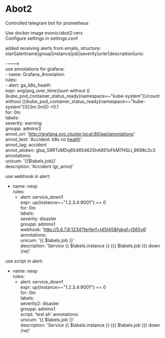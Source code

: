 # Abot2  
Сontrolled telegram bot for prometheus  
  
Use docker image evonic/abot2:vers  
Configure settings in settings.conf  
  
added receiving alerts from emails, structure:  
start|alertname|group|instance|job|severity|urler|description|unic  
  
---->  
use annotations for grafana:  
    - name: Grafana_Annotation  
      rules:  
      - alert: ga_k8s_health  
        expr: avg(avg_over_time((sum without ()(kube_pod_container_status_ready{namespace=~"kube-system"})/count without ()(kube_pod_container_status_ready{namespace=~"kube-system"}))[3m:3m])) <0.1  
        for: 0m  
        labels:  
          severity: warning  
          groupp: admins3  
          annot_url: 'http://grafana.svc.cluster.local:80/api/annotations'  
          annot_text: 'Accident: k8s no <a href=https://grafana.com/d/9PHBOsO4z/kubernetes>health</a>'  
          annot_tag: accident  
          annot_atoken: glsa_S9RTxMDq654654625hA851oFkM7HSLI_9698c2c3  
        annotations:  
          unicum: '{{$labels.job}}'  
          description: 'Accident (gr_anno)'  
  
use webhook in alert:  
- name: nexp  
  rules:  
  - alert: service_down1  
    expr: up{instance=~"1.2.3.4:9001"} == 0  
    for: 0m  
    labels:  
      severity: disaster  
      groupp: admins1  
      webhook: 'http://5.6.7.8:1234?ferferf=t45t45&fgbgf=t565y6'  
    annotations:  
      unicum: '{{ $labels.job }}'  
      description: 'Service {{ $labels.instance }} ({{ $labels.job }}) down (ne)'  
  
use script in alert:  
- name: nexp  
  rules:  
  - alert: service_down1  
    expr: up{instance=~"1.2.3.4:9001"} == 0  
    for: 0m  
    labels:  
      severity2: disaster  
      groupp: admins1  
      script: 'test.sh' 
    annotations:  
      unicum: '{{ $labels.job }}'  
      description: 'Service {{ $labels.instance }} ({{ $labels.job }}) down (ne)'  
  
  